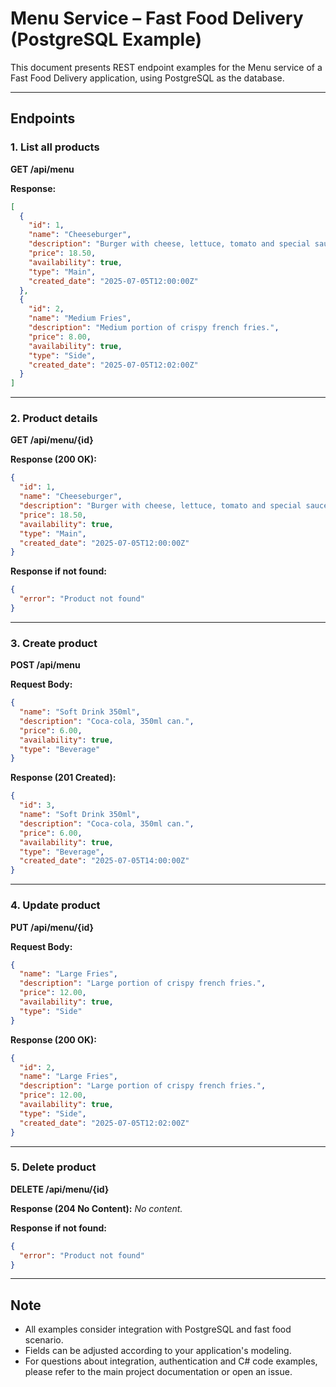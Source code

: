 # Menu Service – Fast Food Delivery (PostgreSQL Example)

This document presents REST endpoint examples for the Menu service of a Fast Food Delivery application, using PostgreSQL as the database.

---

## Endpoints

### 1. List all products
**GET /api/menu**

**Response:**
```json
[
  {
    "id": 1,
    "name": "Cheeseburger",
    "description": "Burger with cheese, lettuce, tomato and special sauce.",
    "price": 18.50,
    "availability": true,
    "type": "Main",
    "created_date": "2025-07-05T12:00:00Z"
  },
  {
    "id": 2,
    "name": "Medium Fries",
    "description": "Medium portion of crispy french fries.",
    "price": 8.00,
    "availability": true,
    "type": "Side",
    "created_date": "2025-07-05T12:02:00Z"
  }
]
```

---

### 2. Product details
**GET /api/menu/{id}**

**Response (200 OK):**
```json
{
  "id": 1,
  "name": "Cheeseburger",
  "description": "Burger with cheese, lettuce, tomato and special sauce.",
  "price": 18.50,
  "availability": true,
  "type": "Main",
  "created_date": "2025-07-05T12:00:00Z"
}
```
**Response if not found:**
```json
{
  "error": "Product not found"
}
```

---

### 3. Create product
**POST /api/menu**

**Request Body:**
```json
{
  "name": "Soft Drink 350ml",
  "description": "Coca-cola, 350ml can.",
  "price": 6.00,
  "availability": true,
  "type": "Beverage"
}
```

**Response (201 Created):**
```json
{
  "id": 3,
  "name": "Soft Drink 350ml",
  "description": "Coca-cola, 350ml can.",
  "price": 6.00,
  "availability": true,
  "type": "Beverage",
  "created_date": "2025-07-05T14:00:00Z"
}
```

---

### 4. Update product
**PUT /api/menu/{id}**

**Request Body:**
```json
{
  "name": "Large Fries",
  "description": "Large portion of crispy french fries.",
  "price": 12.00,
  "availability": true,
  "type": "Side"
}
```

**Response (200 OK):**
```json
{
  "id": 2,
  "name": "Large Fries",
  "description": "Large portion of crispy french fries.",
  "price": 12.00,
  "availability": true,
  "type": "Side",
  "created_date": "2025-07-05T12:02:00Z"
}
```

---

### 5. Delete product
**DELETE /api/menu/{id}**

**Response (204 No Content):**
_No content._

**Response if not found:**
```json
{
  "error": "Product not found"
}
```

---

## Note

- All examples consider integration with PostgreSQL and fast food scenario.
- Fields can be adjusted according to your application's modeling.
- For questions about integration, authentication and C# code examples, please refer to the main project documentation or open an issue.
